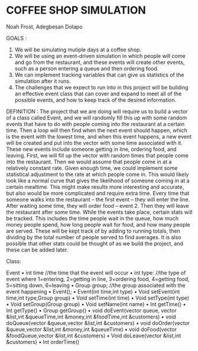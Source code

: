# COFFEE SHOP SIMULATION 

Noah Frost, Adegbesan Dolapo

GOALS  : 
1. We will be simulating mutiple days at a coffee shop.
2. We will be using an event-driven simulation in which people will come and go from the restaurant, and these events will create other events, such as a person entering a queue and then ordering food.
3. We can implement tracking variables that can give us statistics of the simulation after it runs.
4. The challenges that we expect to run into in this project will be building an effective event class that can cover and expand to meet all of the possible events, and how to keep track of the desired information.

DEFINITION : The project that we are doing will require us to build a vector of a class called Event, and we will randomly fill this up with some random events that have to do with people coming into the restaurant at a certain time. Then a loop will then find when the next event should happen, which is the event with the lowest time, and when this event happens, a new event will be created and put into the vector with some time associated with it. These new events include someone getting in line, ordering food, and leaving. 
First, we will fill up the vector with random times that people come into the restaurant. Then we would assume that people come in at a relatively constant rate. Given enough time, we could implement some statistical adjustment to the rate at which people come in. This would likely look like a normal curve that gives the likelihood of someone coming in at a certain mealtime. This might make results more interesting and accurate, but also would be more complicated and require extra time.
Every time that someone walks into the restaurant – the first event – they will enter the line. After waiting some time, they will order food – event 2. Then they will leave the restaurant after some time.
While the events take place, certain stats will be tracked. This includes the time people wait in the queue, how much money people spend, how long people wait for food, and how many people are served. These will be kept track of by adding to running totals, then dividing by the total number of people served to find averages. It is also possible that other stats could be thought of as we build the project, and these can be added later.

Class:


Event
•	int time //the time that the event will occur
•	int type:  //the type of event where 1=entering, 2=getting in line, 3=ordering food, 4=getting food, 5=sitting down, 6=leaving
•	Group group; //the group associated with the event happening
•	 Event();
•	Event(int time,int type)
•	Void setEvent(int time,int type,Group group)
•	Void setTime(int time)
•	Void setType(int type)
•	Void setGroup(Group group)
•	Void setName(int name)
•	Int getTime()
•	Int getType()
•	Group getGroup()
•	void doEvent(vector<Group> queue, vector<Event> &list,int &queueTime,int &money,int &foodTime,int &customers)
•	void doQueue(vector<Group> &queue,vector<Event> &list,int &customers)
•	void doOrder(vector<Group> &queue,vector<Event> &list,int &money,int &queueTime)
•	void doFood(vector<Group> &foodQueue,vector<Event> &list,int &customers)
•	Void doLeave(vector<Event> &list,int &customers)
•	Int orderTime()

